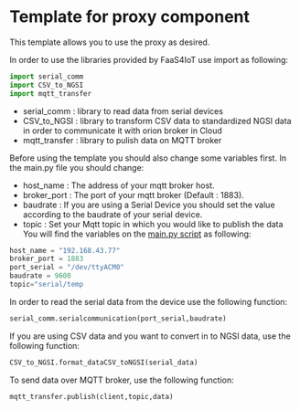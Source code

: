 # Template for proxy component

This template allows you to use the proxy as desired.

In order to use the libraries provided by FaaS4IoT use import as following:
```python
import serial_comm
import CSV_to_NGSI
import mqtt_transfer
```
- serial_comm : library to read data from serial devices
- CSV_to_NGSI : library to transform CSV data to standardized NGSI data in order to communicate it with orion broker in Cloud
- mqtt_transfer : library to pulish data on MQTT broker

Before using the template you should also change some variables first.
In the main.py file you should change:
  - host_name : The address of your mqtt broker host.
  - broker_port : The port of your mqtt broker (Default : 1883).
  - baudrate : If you are using a Serial Device you should set the value according to the baudrate of your serial device.
  - topic : Set your Mqtt topic in which you would like to publish the data
 You will find the variables on the [main.py script](https://github.com/Smart-IoT-Systems/FaaS4IoT/blob/main/proxy/template/main.py) as following:
```python
host_name = "192.168.43.77"
broker_port = 1883
port_serial = "/dev/ttyACM0"
baudrate = 9600
topic="serial/temp
```
In order to read the serial data from the device use the following function:
```python
serial_comm.serialcommunication(port_serial,baudrate)
```
If you are using CSV data and you want to convert in to NGSI data, use the following function:
```python
CSV_to_NGSI.format_dataCSV_toNGSI(serial_data)
```
To send data over MQTT broker, use the following function:
```python
mqtt_transfer.publish(client,topic,data)
```
